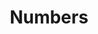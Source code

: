 ---
title: Numbers
layout: revealjs-exercise
goal: "Count from 1 to 100, almost without thinking."
why:
  - "Many sentences in 'Yourself' require knowing numbers."
  - "Count as fast and as automatically as you do in your native language."
  - "Numbers are always the same. It is just about memorizing the words."
standardtime: 700

content:
  - center: 1
    translation: "um"
  - center: 2
    translation: "dois"
  - center: 3
    translation: "três"
  - center: 4
    translation: "quatro"
  - center: 5
    translation: "cinco"
  - center: 6
    translation: "seis"
  - center: 7
    translation: "sete"
  - center: 8
    translation: "oito"
  - center: 9
    translation: "nove"
  - center: 10
    translation: "dez"
  - center: 11
    translation: "onze"
  - center: 12
    translation: "doze"
  - center: 13
    translation: "treze"
  - center: 14
    translation: "catorze"
  - center: 15
    translation: "quinze"
  - center: 16
    translation: "dezesseis"
  - center: 17
    translation: "dezessete"
  - center: 18
    translation: "dezoito"
  - center: 19
    translation: "dezenove"
  - center: 20
    translation: "vinte"
  - center: 21
    translation: "vinte e um"
  - center: 22
    translation: "vinte e dois"
  - center: 30
    translation: "trinta"
  - center: 40
    translation: "quarenta"
  - center: 50
    translation: "cinquenta"
  - center: 60
    translation: "sessenta"
  - center: 70
    translation: "setenta"
  - center: 80
    translation: "oitenta"
  - center: 90
    translation: "noventa"
  - center: 100
    translation: "cem"
---